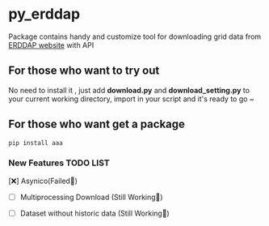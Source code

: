 # py_erddap
Package contains handy and customize tool for downloading grid data from [ERDDAP website](https://pae-paha.pacioos.hawaii.edu/erddap/griddap) with API

## For those who want to try out ##  
No need to install it , just add **download.py** and **download_setting.py** to your current working directory, import in your script and it's ready to go ~

## For those who want get a package ## 
`
pip install aaa
`

### New Features TODO LIST
[:x:] Asynico(Failed:bug:)
- [ ] Multiprocessing Download (Still Working:bicyclist:)
- [ ] Dataset without historic data (Still Working:bicyclist:)


